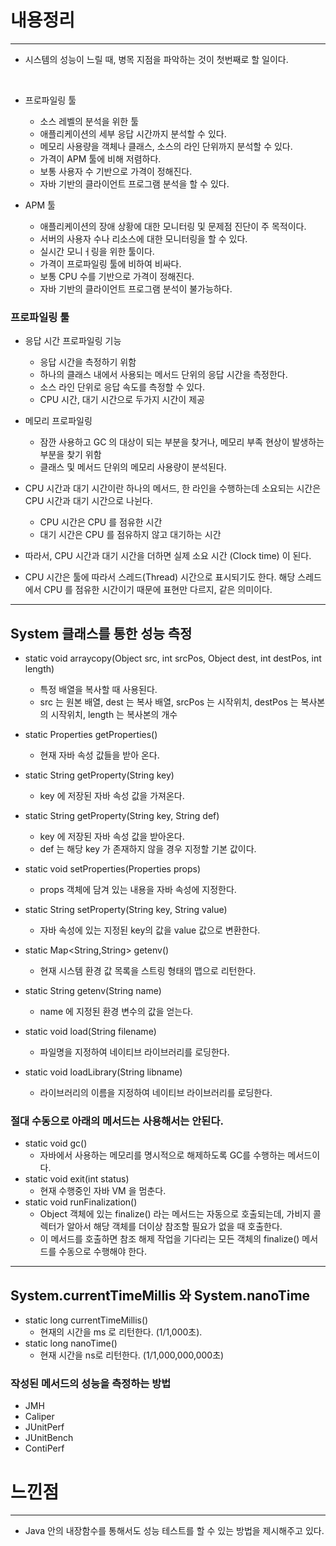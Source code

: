 # 내용정리

---

- 시스템의 성능이 느릴 때, 병목 지점을 파악하는 것이 첫번째로 할 일이다.
<br />

- 프로파일링 툴
  - 소스 레벨의 분석을 위한 툴
  - 애플리케이션의 세부 응답 시간까지 분석할 수 있다.
  - 메모리 사용량을 객체나 클래스, 소스의 라인 단위까지 분석할 수 있다.
  - 가격이 APM 툴에 비해 저렴하다.
  - 보통 사용자 수 기반으로 가격이 정해진다.
  - 자바 기반의 클라이언트 프로그램 분석을 할 수 있다.

- APM 툴
  - 애플리케이션의 장애 상황에 대한 모니터링 및 문제점 진단이 주 목적이다.
  - 서버의 사용자 수나 리소스에 대한 모니터링을 할 수 있다.
  - 실시간 모니ㅓ링을 위한 툴이다.
  - 가격이 프로파일링 툴에 비하여 비싸다.
  - 보통 CPU 수를 기반으로 가격이 정해진다.
  - 자바 기반의 클라이언트 프로그램 분석이 불가능하다.


### 프로파일링 툴
- 응답 시간 프로파일링 기능
  - 응답 시간을 측정하기 위함
  - 하나의 클래스 내에서 사용되는 메서드 단위의 응답 시간을 측정한다.
  - 소스 라인 단위로 응답 속도를 측정할 수 있다.
  - CPU 시간, 대기 시간으로 두가지 시간이 제공
- 메모리 프로파일링
  - 잠깐 사용하고 GC 의 대상이 되는 부분을 찾거나, 메모리 부족 현상이 발생하는 부분을 찾기 위함
  - 클래스 및 메서드 단위의 메모리 사용량이 분석된다.

- CPU 시간과 대기 시간이란 하나의 메서드, 한 라인을 수행하는데 소요되는 시간은 CPU 시간과 대기 시간으로 나뉜다.
  - CPU 시간은 CPU 를 점유한 시간
  - 대기 시간은 CPU 를 점유하지 않고 대기하는 시간
- 따라서, CPU 시간과 대기 시간을 더하면 실제 소요 시간 (Clock time) 이 된다.
- CPU 시간은 툴에 따라서 스레드(Thread) 시간으로 표시되기도 한다. 해당 스레드에서 CPU 를 점유한 시간이기 때문에 표현만 다르지, 같은 의미이다.

---

## System 클래스를 통한 성능 측정
- static void arraycopy(Object src, int srcPos, Object dest, int destPos, int length)
  - 특정 배열을 복사할 때 사용된다.
  - src 는 원본 배열, dest 는 복사 배열, srcPos 는 시작위치, destPos 는 복사본의 시작위치, length 는 복사본의 개수
- static Properties getProperties()
  - 현재 자바 속성 값들을 받아 온다.
- static String getProperty(String key)
  - key 에 저장된 자바 속성 값을 가져온다.
- static String getProperty(String key, String def)
  - key 에 저장된 자바 속성 값을 받아온다.
  - def 는 해당 key 가 존재하지 않을 경우 지정할 기본 값이다.
- static void setProperties(Properties props)
  - props 객체에 담겨 있는 내용을 자바 속성에 지정한다.
- static String setProperty(String key, String value)
  - 자바 속성에 있는 지정된 key의 값을 value 값으로 변환한다.


- static Map<String,String> getenv()
  - 현재 시스템 환경 값 목록을 스트링 형태의 맵으로 리턴한다.
- static String getenv(String name)
  - name 에 지정된 환경 변수의 값을 얻는다.


- static void load(String filename)
  - 파일명을 지정하여 네이티브 라이브러리를 로딩한다.
- static void loadLibrary(String libname)
  - 라이브러리의 이름을 지정하여 네이티브 라이브러리를 로딩한다.


### 절대 수동으로 아래의 메서드는 사용해서는 안된다.
- static void gc()
  - 자바에서 사용하는 메모리를 명시적으로 해제하도록 GC를 수행하는 메서드이다.
- static void exit(int status)
  - 현재 수행중인 자바 VM 을 멈춘다.
- static void runFinalization()
  - Object 객체에 있는 finalize() 라는 메서드는 자동으로 호출되는데, 가비지 콜렉터가 알아서 해당 객체를 더이상 참조할 필요가 없을 때 호출한다.
  - 이 메서드를 호출하면 참조 해제 작업을 기다리는 모든 객체의 finalize() 메서드를 수동으로 수행해야 한다.


---
## System.currentTimeMillis 와 System.nanoTime
- static long currentTimeMillis()
  - 현재의 시간을 ms 로 리턴한다. (1/1,000초).
- static long nanoTime()
  - 현재 시간을 ns로 리턴한다. (1/1,000,000,000초)


### 작성된 메서드의 성능을 측정하는 방법
- JMH
- Caliper
- JUnitPerf
- JUnitBench
- ContiPerf

# 느낀점
---

- Java 안의 내장함수를 통해서도 성능 테스트를 할 수 있는 방법을 제시해주고 있다.
